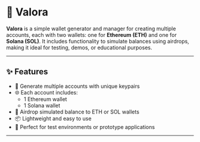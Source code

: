 # 💼 Valora

**Valora** is a simple wallet generator and manager for creating multiple accounts, each with two wallets: one for **Ethereum (ETH)** and one for **Solana (SOL)**. It includes functionality to simulate balances using airdrops, making it ideal for testing, demos, or educational purposes.

---

## ✨ Features

- 🔐 Generate multiple accounts with unique keypairs
- 🌐 Each account includes:
  - 1 Ethereum wallet
  - 1 Solana wallet
- 💸 Airdrop simulated balance to ETH or SOL wallets
- 📦 Lightweight and easy to use
- 🧪 Perfect for test environments or prototype applications

---